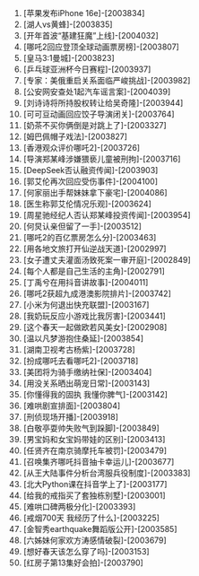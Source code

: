 
1. [苹果发布iPhone 16e]-[2003834]
1. [湖人vs黄蜂]-[2003835]
1. [开年首波“基建狂魔”上线]-[2004032]
1. [哪吒2回应登顶全球动画票房榜]-[2003807]
1. [皇马3:1曼城]-[2003823]
1. [乒乓球亚洲杯今日赛程]-[2003937]
1. [专家：美俄重启关系面临严峻挑战]-[2003982]
1. [公安网安查处1起汽车谣言案]-[2004039]
1. [刘诗诗将所持股权转让给吴奇隆]-[2003944]
1. [可可豆动画回应饺子导演闭关]-[2003764]
1. [奶茶不买你俩倒是对跳上了]-[2003327]
1. [姆巴佩帽子戏法]-[2003827]
1. [香港观众评价哪吒2]-[2003726]
1. [导演郑某峰涉嫌猥亵儿童被刑拘]-[2003716]
1. [DeepSeek否认融资传闻]-[2003903]
1. [郭艾伦再次回应受伤事件]-[2004100]
1. [何家丽出手帮妹妹拿下豪宅]-[2004086]
1. [医生称郭艾伦情况乐观]-[2003624]
1. [周星驰经纪人否认郑某峰投资传闻]-[2003954]
1. [何炅认亲但留了一手]-[2003512]
1. [哪吒2的百亿票房怎么分]-[2003463]
1. [用各地文旅打开仙逆战天道]-[2002997]
1. [女子遭丈夫灌面汤致死案一审开庭]-[2002849]
1. [每个人都是自己生活的主角]-[2002791]
1. [丁禹兮在用抖音讲故事]-[2004011]
1. [哪吒2获超九成港澳影院排片]-[2003742]
1. [小米为何退出快充联盟]-[2003167]
1. [我奶玩反应小游戏比我厉害]-[2003441]
1. [这个春天一起做欧若风美女]-[2002908]
1. [温以凡梦游抱住桑延]-[2003854]
1. [湖南卫视考古杨紫]-[2003728]
1. [扮成哪吒去看哪吒2]-[2003718]
1. [美团将为骑手缴纳社保]-[2003404]
1. [用没关系晒出萌宠日常]-[2003143]
1. [你懂得我的固执 我懂你脾气]-[2003142]
1. [难哄剧宣排面]-[2003804]
1. [刑侦现场开播]-[2003918]
1. [白敬亭耍帅失败气到跺脚]-[2003849]
1. [男宝妈和女宝妈带娃的区别]-[2003413]
1. [任贤齐在南京骑摩托车被罚]-[2003479]
1. [召唤集齐哪吒抖音抽卡幸运儿]-[2003677]
1. [从王大陆事件分析台湾服兵役制度]-[2003383]
1. [北大Python课在抖音学上了]-[2003177]
1. [给我的戒指买了套独栋别墅]-[2003001]
1. [难哄口碑两极分化]-[2003393]
1. [戒烟700天 我经历了什么]-[2003225]
1. [金智秀earthquake舞蹈版公开]-[2003585]
1. [六姊妹何家欢方涛感情破裂]-[2003679]
1. [想好春天该怎么穿了吗]-[2003153]
1. [红房子第13集好会拍]-[2003790]
